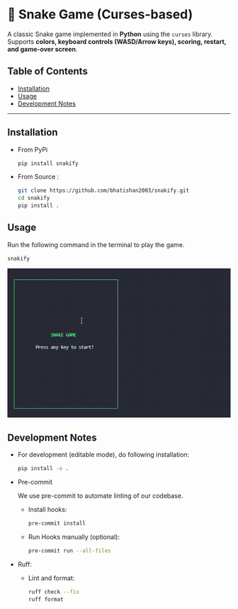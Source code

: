 # 🐍 Snake Game (Curses-based) <!-- omit in toc -->

A classic Snake game implemented in **Python** using the `curses` library.
Supports **colors, keyboard controls (WASD/Arrow keys), scoring, restart, and game-over screen**.

## Table of Contents <!-- omit in toc -->

- [Installation](#installation)
- [Usage](#usage)
- [Development Notes](#development-notes)

---

## Installation

-   From PyPi

    ```bash
    pip install snakify
    ```

-   From Source :

    ```bash
    git clone https://github.com/bhatishan2003/snakify.git
    cd snakify
    pip install .
    ```

## Usage

Run the following command in the terminal to play the game.

```bash
snakify
```

![Snake Game Demo](assets/demo.gif)

## Development Notes

-   For development (editable mode), do following installation:

    ```bash
    pip install -e .
    ```

-   Pre-commit

    We use pre-commit to automate linting of our codebase.

    -   Install hooks:
        ```bash
        pre-commit install
        ```
    -   Run Hooks manually (optional):
        ```bash
        pre-commit run --all-files
        ```

-   Ruff:

    -   Lint and format:
        ```bash
        ruff check --fix
        ruff format
        ```
